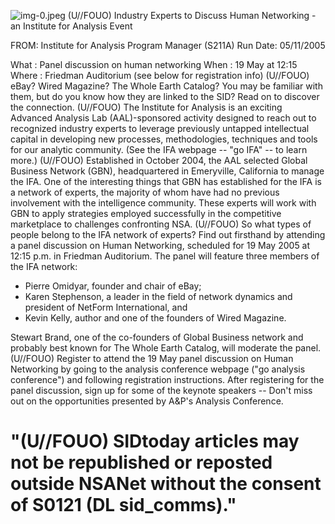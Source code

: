 ![img-0.jpeg](img-0.jpeg)
(U//FOUO) Industry Experts to Discuss Human Networking - an Institute for Analysis Event

FROM:
Institute for Analysis Program Manager (S211A)
Run Date: 05/11/2005

What : Panel discussion on human networking
When : 19 May at 12:15
Where : Friedman Auditorium (see below for registration info)
(U//FOUO) eBay? Wired Magazine? The Whole Earth Catalog? You may be familiar with them, but do you know how they are linked to the SID? Read on to discover the connection.
(U//FOUO) The Institute for Analysis is an exciting Advanced Analysis Lab (AAL)-sponsored activity designed to reach out to recognized industry experts to leverage previously untapped intellectual capital in developing new processes, methodologies, techniques and tools for our analytic community. (See the IFA webpage -- "go IFA" -- to learn more.)
(U//FOUO) Established in October 2004, the AAL selected Global Business Network (GBN), headquartered in Emeryville, California to manage the IFA. One of the interesting things that GBN has established for the IFA is a network of experts, the majority of whom have had no previous involvement with the intelligence community. These experts will work with GBN to apply strategies employed successfully in the competitive marketplace to challenges confronting NSA.
(U//FOUO) So what types of people belong to the IFA network of experts? Find out firsthand by attending a panel discussion on Human Networking, scheduled for 19 May 2005 at 12:15 p.m. in Friedman Auditorium. The panel will feature three members of the IFA network:

- Pierre Omidyar, founder and chair of eBay;
- Karen Stephenson, a leader in the field of network dynamics and president of NetForm International, and
- Kevin Kelly, author and one of the founders of Wired Magazine.

Stewart Brand, one of the co-founders of Global Business network and probably best known for The Whole Earth Catalog, will moderate the panel.
(U//FOUO) Register to attend the 19 May panel discussion on Human Networking by going to the analysis conference webpage ("go analysis conference") and following registration instructions. After registering for the panel discussion, sign up for some of the keynote speakers -- Don't miss out on the opportunities presented by A\&P's Analysis Conference.

# "(U//FOUO) SIDtoday articles may not be republished or reposted outside NSANet without the consent of S0121 (DL sid_comms)."
